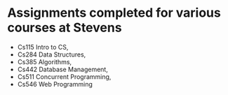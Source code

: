# Assignments completed for various courses at Stevens
- Cs115 Intro to CS, 
- Cs284 Data Structures, 
- Cs385 Algorithms, 
- Cs442 Database Management, 
- Cs511 Concurrent Programming, 
- Cs546 Web Programming

